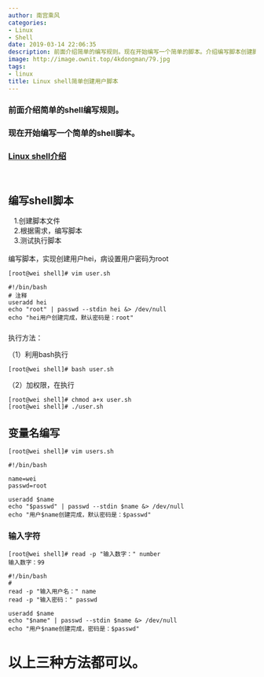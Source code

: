 ```yaml
---
author: 南宫乘风
categories:
- Linux
- Shell
date: 2019-03-14 22:06:35
description: 前面介绍简单的编写规则。现在开始编写一个简单的脚本。介绍编写脚本创建脚本文件根据需求，编写脚本测试执行脚本编写脚本，实现创建用户，病设置用户密码为注释用户创建完成，默认密码是：执行方法：利用执行加权限。。。。。。。
image: http://image.ownit.top/4kdongman/79.jpg
tags:
- linux
title: Linux shell简单创建用户脚本
---
```


<!--more-->

### 前面介绍简单的shell编写规则。

### 现在开始编写一个简单的shell脚本。

### [**Linux shell介绍**](https://blog.csdn.net/heian_99/article/details/88560250)

 

## 编写shell脚本  
   1.创建脚本文件  
   2.根据需求，编写脚本  
   3.测试执行脚本  
     
编写脚本，实现创建用户hei，病设置用户密码为root

```
[root@wei shell]# vim user.sh
```

```
#!/bin/bash
# 注释
useradd hei
echo "root" | passwd --stdin hei &> /dev/null
echo "hei用户创建完成，默认密码是：root"
```

###   
执行方法：

（1）利用bash执行

```
[root@wei shell]# bash user.sh 
```

（2）加权限，在执行

```
[root@wei shell]# chmod a+x user.sh
[root@wei shell]# ./user.sh 
```

## 变量名编写

```
[root@wei shell]# vim users.sh 
```

```
#!/bin/bash

name=wei
passwd=root

useradd $name
echo "$passwd" | passwd --stdin $name &> /dev/null
echo "用户$name创建完成，默认密码是：$passwd"
```

### 输入字符

```
[root@wei shell]# read -p "输入数字：" number
输入数字：99
```

```
#!/bin/bash
#
read -p "输入用户名：" name
read -p "输入密码：" passwd

useradd $name
echo "$name" | passwd --stdin $name &> /dev/null
echo "用户$name创建完成，密码是：$passwd"
```

# 以上三种方法都可以。